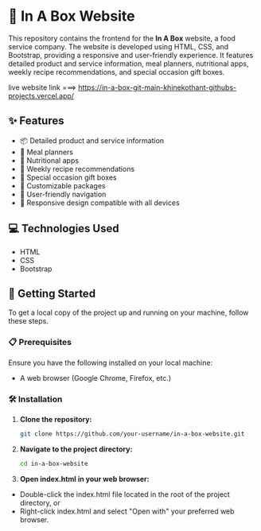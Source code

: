 # 🍱 In A Box Website

This repository contains the frontend for the **In A Box** website, a food service company. The website is developed using HTML, CSS, and Bootstrap, providing a responsive and user-friendly experience. It features detailed product and service information, meal planners, nutritional apps, weekly recipe recommendations, and special occasion gift boxes.

live website link ===> https://in-a-box-git-main-khinekothant-githubs-projects.vercel.app/

## ✨ Features

- 📦 Detailed product and service information
- 📅 Meal planners
- 🍎 Nutritional apps
- 📆 Weekly recipe recommendations
- 🎁 Special occasion gift boxes
- 🎨 Customizable packages
- 🧭 User-friendly navigation
- 📱 Responsive design compatible with all devices

## 💻 Technologies Used

- HTML
- CSS
- Bootstrap

## 🚀 Getting Started

To get a local copy of the project up and running on your machine, follow these steps.

### 📋 Prerequisites

Ensure you have the following installed on your local machine:

- A web browser (Google Chrome, Firefox, etc.)

### 🛠 Installation

1. **Clone the repository:**

   ```bash
   git clone https://github.com/your-username/in-a-box-website.git

2. **Navigate to the project directory:**

   ```bash
   cd in-a-box-website

3. **Open index.html in your web browser:**

- Double-click the index.html file located in the root of the project directory, or
- Right-click index.html and select "Open with" your preferred web browser.

